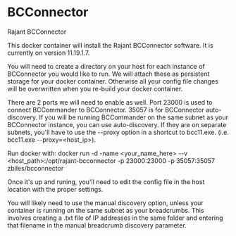 # BCConnector
Rajant BCConnector 

This docker container will install the Rajant BCConnector software. It is currently on version 11.19.1.7. 

You will need to create a directory on your host for each instance of BCConnector you would like to run. 
We will attach these as persistent storage for your docker container. Otherwise all your config file 
changes will be overwritten when you re-build your docker container. 

There are 2 ports we will need to enable as well. Port 23000 is used to connect BCCommander to BCConnector.
35057 is for BCConnector auto-discovery. If you will be running BCCommander on the same subnet as your
BCConnector instance, you can use auto-discovery. If they are on separate subnets, you'll have to use the
--proxy option in a shortcut to bcc11.exe. (i.e. bcc11.exe --proxy=<host_ip>). 

Run docker with:
docker run -d -name <your_name_here> --v <host_path>:/opt/rajant-bcconnector -p 23000:23000 -p 35057:35057 zbiles/bcconnector

Once it's up and runing, you'll need to edit the config file in the host location with the proper settings. 

You will likely need to use the manual discovery option, unless your container is running on the same subnet as
your breadcrumbs. This involves creating a .txt file of IP addresses in the same folder and entering that 
filename in the manual breadcrumb discovery parameter. 
